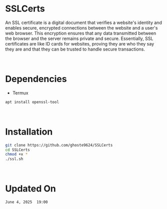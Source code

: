 # SSLCerts
An SSL certificate is a digital document that verifies a website's identity and enables secure, encrypted connections between the website and a user's web browser. This encryption ensures that any data transmitted between the browser and the server remains private and secure. Essentially, SSL certificates are like ID cards for websites, proving they are who they say they are and that they can be trusted to handle secure transactions. 

<br>

# Dependencies 
* Termux
```bash
apt install openssl-tool
```

<br>

# Installation 
```bash
git clone https://github.com/ghoste9624/SSLCerts
cd SSLCerts
chmod +x *
./ssl.sh
```

<br>

# Updated On 
``
June 4, 2025  19:00
``

<br>

